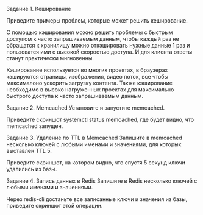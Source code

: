 Задание 1. Кеширование

Приведите примеры проблем, которые может решить кеширование.

С помощью кэширования можно решить проблемы с быстрым доступом к часто запрашиваемым данным, чтобы каждый раз не обращатся к хранилищу можно откэшировать нужные данные 1 раз и пользоватся ими с высокой скоростью доступа. И для клиента ответы станут практически мнгновенны.

Кэширование используется во многих проектах, в браузерах кэшируются страницы, изображения, видео поток, все чтобы максималоно ускорить загрузку контента. Также кэширование необходимо в высоко нагруженных проектах для максимально быстрого доступа к часто запрашиваемым данным.

Задание 2. Memcached
Установите и запустите memcached.

Приведите скриншот systemctl status memcached, где будет видно, что memcached запущен.


Задание 3. Удаление по TTL в Memcached
Запишите в memcached несколько ключей с любыми именами и значениями, для которых выставлен TTL 5.

Приведите скриншот, на котором видно, что спустя 5 секунд ключи удалились из базы.


Задание 4. Запись данных в Redis
Запишите в Redis несколько ключей с любыми именами и значениями.

Через redis-cli достаньте все записанные ключи и значения из базы, приведите скриншот этой операции.
